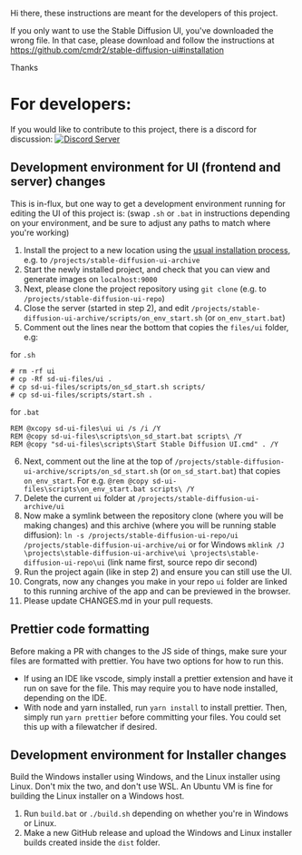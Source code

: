 Hi there, these instructions are meant for the developers of this project.

If you only want to use the Stable Diffusion UI, you've downloaded the wrong file. In that case, please download and follow the instructions at https://github.com/cmdr2/stable-diffusion-ui#installation

Thanks

# For developers:

If you would like to contribute to this project, there is a discord for discussion:
[![Discord Server](https://badgen.net/badge/icon/discord?icon=discord&label)](https://discord.com/invite/u9yhsFmEkB)

## Development environment for UI (frontend and server) changes

This is in-flux, but one way to get a development environment running for editing the UI of this project is:
(swap `.sh` or `.bat` in instructions depending on your environment, and be sure to adjust any paths to match where you're working)

1. Install the project to a new location using the [usual installation process](https://github.com/cmdr2/stable-diffusion-ui#installation), e.g. to `/projects/stable-diffusion-ui-archive`
2. Start the newly installed project, and check that you can view and generate images on `localhost:9000`
3. Next, please clone the project repository using `git clone` (e.g. to `/projects/stable-diffusion-ui-repo`)
4. Close the server (started in step 2), and edit `/projects/stable-diffusion-ui-archive/scripts/on_env_start.sh` (or `on_env_start.bat`)
5. Comment out the lines near the bottom that copies the `files/ui` folder, e.g:

for `.sh`

```
# rm -rf ui
# cp -Rf sd-ui-files/ui .
# cp sd-ui-files/scripts/on_sd_start.sh scripts/
# cp sd-ui-files/scripts/start.sh .
```

for `.bat`

```
REM @xcopy sd-ui-files\ui ui /s /i /Y
REM @copy sd-ui-files\scripts\on_sd_start.bat scripts\ /Y
REM @copy "sd-ui-files\scripts\Start Stable Diffusion UI.cmd" . /Y
```

6. Next, comment out the line at the top of `/projects/stable-diffusion-ui-archive/scripts/on_sd_start.sh` (or `on_sd_start.bat`) that copies `on_env_start`. For e.g. `@rem @copy sd-ui-files\scripts\on_env_start.bat scripts\ /Y`
7. Delete the current `ui` folder at `/projects/stable-diffusion-ui-archive/ui`
8. Now make a symlink between the repository clone (where you will be making changes) and this archive (where you will be running stable diffusion):
   `ln -s /projects/stable-diffusion-ui-repo/ui /projects/stable-diffusion-ui-archive/ui`
   or for Windows
   `mklink /J \projects\stable-diffusion-ui-archive\ui \projects\stable-diffusion-ui-repo\ui` (link name first, source repo dir second)
9. Run the project again (like in step 2) and ensure you can still use the UI.
10. Congrats, now any changes you make in your repo `ui` folder are linked to this running archive of the app and can be previewed in the browser.
11. Please update CHANGES.md in your pull requests.

## Prettier code formatting

Before making a PR with changes to the JS side of things, make sure your files are formatted with prettier. You have two options for how to run this.

- If using an IDE like vscode, simply install a prettier extension and have it run on save for the file. This may require you to have node installed, depending on the IDE.
- With node and yarn installed, run `yarn install` to install prettier. Then, simply run `yarn prettier` before committing your files. You could set this up with a filewatcher if desired.

## Development environment for Installer changes

Build the Windows installer using Windows, and the Linux installer using Linux. Don't mix the two, and don't use WSL. An Ubuntu VM is fine for building the Linux installer on a Windows host.

1. Run `build.bat` or `./build.sh` depending on whether you're in Windows or Linux.
2. Make a new GitHub release and upload the Windows and Linux installer builds created inside the `dist` folder.

